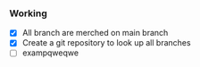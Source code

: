 ### Working
- [x] All branch are merched on main branch
- [x] Create a git repository to look up all branches
- [ ] exampqweqwe